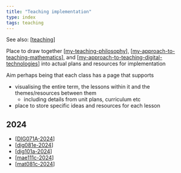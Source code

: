 ```yaml
---
title: "Teaching implementation"
type: index
tags: teaching
---
```


See also: [[teaching]]

Place to draw together [[my-teaching-philosophy]], [[my-approach-to-teaching-mathematics]], and [[my-approach-to-teaching-digital-technologies]] into actual plans and resources for implementation

Aim perhaps being that each class has a page that supports

- visualising the entire term, the lessons within it and the themes/resources between them
    - including details from unit plans, curriculum etc
- place to store specific ideas and resources for each lesson


## 2024

- [[DIG071A-2024]]
- [[dig081e-2024]]
- [[dig101a-2024]]
- [[mae111c-2024]]
- [[mat081c-2024]]

[//begin]: # "Autogenerated link references for markdown compatibility"
[teaching]: ..%2Fteaching "Teaching"
[my-teaching-philosophy]: ..%2Fmy-teaching-philosophy "My Teaching Philosophy"
[my-approach-to-teaching-mathematics]: ..%2FMathematics%2Fmy-approach-to-teaching-mathematics "My approach to teaching mathematics"
[my-approach-to-teaching-digital-technologies]: ..%2FMathematics%2Fmy-approach-to-teaching-digital-technologies "My approach to teaching digital technologies"
[DIG071A-2024]: DIG071A-2024 "DIG071A-2024"
[DIG081E-2024]: dig081e-2024 "DIG081E 2024"
[DIG101A-2024]: dig101a-2024 "DIG101A-2024"
[MAE111C-2024]: mae111c-2024 "MAE111C-2024"
[MAT081C-2024]: mat081c-2024 "MAT081C-2024"
[//end]: # "Autogenerated link references"